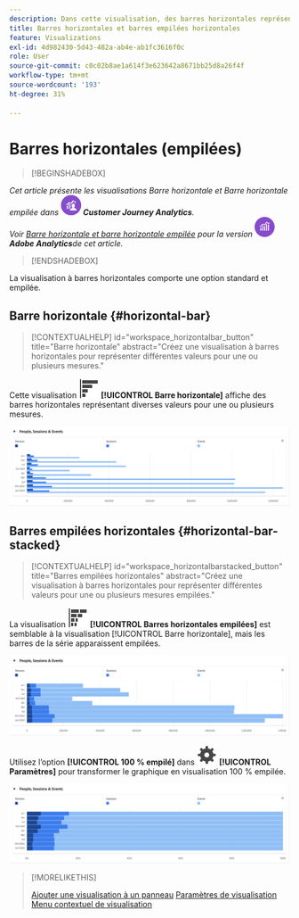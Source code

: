 ```yaml
---
description: Dans cette visualisation, des barres horizontales représentent plusieurs valeurs pour une ou plusieurs mesures.
title: Barres horizontales et barres empilées horizontales
feature: Visualizations
exl-id: 4d982430-5d43-482a-ab4e-ab1fc3616f0c
role: User
source-git-commit: c0c02b8ae1a614f3e623642a8671bb25d8a26f4f
workflow-type: tm+mt
source-wordcount: '193'
ht-degree: 31%

---
```


# Barres horizontales (empilées)

>[!BEGINSHADEBOX]

_Cet article présente les visualisations Barre horizontale et Barre horizontale empilée dans_ ![CustomerJourneyAnalytics](/help/assets/icons/CustomerJourneyAnalytics.svg) _**Customer Journey Analytics**.<br/>Voir [Barre horizontale et barre horizontale empilée](https://experienceleague.adobe.com/en/docs/analytics/analyze/analysis-workspace/visualizations/horizontal-bar) pour la version _![Adobe Analytics](/help/assets/icons/AdobeAnalytics.svg)_**Adobe Analytics**de cet article._

>[!ENDSHADEBOX]

La visualisation à barres horizontales comporte une option standard et empilée.

## Barre horizontale {#horizontal-bar}

<!-- markdownlint-disable MD034 -->

>[!CONTEXTUALHELP]
>id="workspace_horizontalbar_button"
>title="Barre horizontale"
>abstract="Créez une visualisation à barres horizontales pour représenter différentes valeurs pour une ou plusieurs mesures."

<!-- markdownlint-enable MD034 -->


Cette visualisation ![GraphBarHorizontal](/help/assets/icons/GraphBarHorizontal.svg) **[!UICONTROL Barre horizontale]** affiche des barres horizontales représentant diverses valeurs pour une ou plusieurs mesures.

![Barre horizontale présentant des mesures telles que les Pages vues, la Vitesse de la page, les Visites, les Entrées et les Sorties.](assets/horizontal-bar.png)

## Barres empilées horizontales {#horizontal-bar-stacked}

<!-- markdownlint-disable MD034 -->

>[!CONTEXTUALHELP]
>id="workspace_horizontalbarstacked_button"
>title="Barres empilées horizontales"
>abstract="Créez une visualisation à barres horizontales pour représenter différentes valeurs pour une ou plusieurs mesures empilées."

<!-- markdownlint-enable MD034 -->


La visualisation ![GraphBarHorizontalStacked](/help/assets/icons/GraphBarHorizontalStacked.svg) **[!UICONTROL Barres horizontales empilées]** est semblable à la visualisation [!UICONTROL Barre horizontale], mais les barres de la série apparaissent empilées.

![Barre horizontale empilée affichant les pages vues, les visites, les entrées et les sorties.](assets/horizontal-bar-stacked.png)

Utilisez l’option **[!UICONTROL 100 % empilé]** dans ![Paramétrage](/help/assets/icons/Setting.svg) **[!UICONTROL Paramètres]** pour transformer le graphique en visualisation 100 % empilée.

![Barres horizontales empilées à 100 %](assets/horizontal-bar-stacked100.png)


>[!MORELIKETHIS]
>
>[Ajouter une visualisation à un panneau](/help/analysis-workspace/visualizations/freeform-analysis-visualizations.md#add-visualizations-to-a-panel)
>[Paramètres de visualisation ](/help/analysis-workspace/visualizations/freeform-analysis-visualizations.md#settings)
>[Menu contextuel de visualisation](/help/analysis-workspace/visualizations/freeform-analysis-visualizations.md#context-menu)
>

